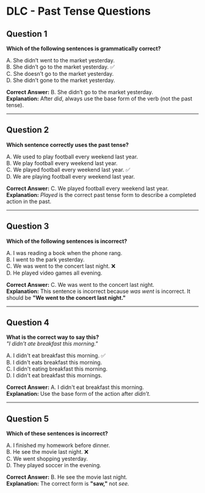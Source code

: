 # DLC - Past Tense Questions  

## Question 1  
**Which of the following sentences is grammatically correct?**  

A. She didn’t went to the market yesterday.  
B. She didn’t go to the market yesterday. ✅  
C. She doesn’t go to the market yesterday.  
D. She didn’t gone to the market yesterday.  

**Correct Answer:** B. She didn’t go to the market yesterday.  
**Explanation:** After *did*, always use the base form of the verb (not the past tense).  

---  

## Question 2  
**Which sentence correctly uses the past tense?**  

A. We used to play football every weekend last year.  
B. We play football every weekend last year.  
C. We played football every weekend last year. ✅  
D. We are playing football every weekend last year.  

**Correct Answer:** C. We played football every weekend last year.  
**Explanation:** *Played* is the correct past tense form to describe a completed action in the past.  

---  

## Question 3  
**Which of the following sentences is incorrect?**  

A. I was reading a book when the phone rang.  
B. I went to the park yesterday.  
C. We was went to the concert last night. ❌  
D. He played video games all evening.  

**Correct Answer:** C. We was went to the concert last night.  
**Explanation:** This sentence is incorrect because *was went* is incorrect. It should be **"We went to the concert last night."**  

---  

## Question 4  
**What is the correct way to say this?**  
*"I didn't ate breakfast this morning."*  

A. I didn't eat breakfast this morning. ✅  
B. I didn't eats breakfast this morning.  
C. I didn't eating breakfast this morning.  
D. I didn't eat breakfast this mornings.  

**Correct Answer:** A. I didn't eat breakfast this morning.  
**Explanation:** Use the base form of the action after *didn’t.*  

---  

## Question 5  
**Which of these sentences is incorrect?**  

A. I finished my homework before dinner.  
B. He see the movie last night. ❌  
C. We went shopping yesterday.  
D. They played soccer in the evening.  

**Correct Answer:** B. He see the movie last night.  
**Explanation:** The correct form is **"saw,"** not *see.*  
